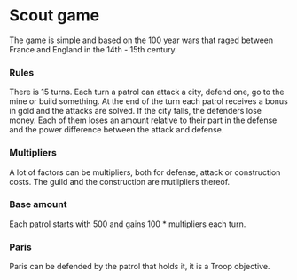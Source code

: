 # Scout game
The game is simple and based on the 100 year wars that raged between France and England in the 14th - 15th century.

### Rules
There is 15 turns. Each turn a patrol can attack a city, defend one, go to the mine or build something. At the end of the turn each patrol receives a bonus in gold and the attacks are solved. If the city falls, the defenders lose money. Each of them loses an amount relative to their part in the defense and the power difference between the attack and defense. 

### Multipliers
A lot of factors can be multipliers, both for defense, attack or construction costs. The guild and the construction are mutlipliers thereof. 

### Base amount
Each patrol starts with 500 and gains 100 * multipliers each turn.

### Paris 
Paris can be defended by the patrol that holds it, it is a Troop objective.

